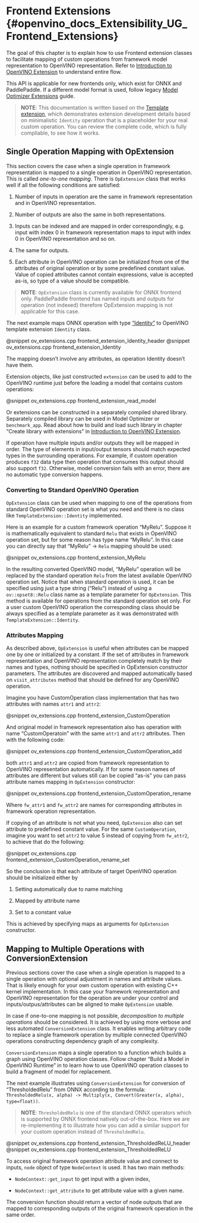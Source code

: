 ﻿# Frontend Extensions {#openvino_docs_Extensibility_UG_Frontend_Extensions}

The goal of this chapter is to explain how to use Frontend extension classes to facilitate mapping of custom operations from framework model representation to OpenVINO representation. Refer to [Introduction to OpenVINO Extension](Intro.md) to understand entire flow.

This API is applicable for new frontends only, which exist for ONNX and PaddlePaddle. If a different model format is used, follow legacy [Model Optimizer Extensions](../MO_DG/prepare_model/customize_model_optimizer/Customize_Model_Optimizer.md) guide.

> **NOTE**: This documentation is written based on the [Template extension](https://github.com/openvinotoolkit/openvino/tree/master/docs/template_extension/new), which demonstrates extension development details based on minimalistic `Identity` operation that is a placeholder for your real custom operation. You can review the complete code, which is fully compliable, to see how it works.

## Single Operation Mapping with OpExtension

This section covers the case when a single operation in framework representation is mapped to a single operation in OpenVINO representation. This is called *one-to-one mapping*. There is `OpExtension` class that works well if all the following conditions are satisfied:

1. Number of inputs in operation are the same in framework representation and in OpenVINO representation.

2. Number of outputs are also the same in both representations.

3. Inputs can be indexed and are mapped in order correspondingly, e.g. input with index 0 in framework representation maps to input with index 0 in OpenVINO representation and so on.

4. The same for outputs.

5. Each attribute in OpenVINO operation can be initialized from one of the attributes of original operation or by some predefined constant value. Value of copied attributes cannot contain expressions, value is accepted as-is, so type of a value should be compatible.

> **NOTE**: `OpExtension` class is currently available for ONNX frontend only. PaddlePaddle frontend has named inputs and outputs for operation (not indexed) therefore OpExtension mapping is not applicable for this case.

The next example maps ONNX operation with type [“Identity”]( https://github.com/onnx/onnx/blob/main/docs/Operators.md#Identity) to OpenVINO template extension `Identity` class.

@snippet ov_extensions.cpp frontend_extension_Identity_header
@snippet ov_extensions.cpp frontend_extension_Identity

The mapping doesn’t involve any attributes, as operation Identity doesn’t have them.

Extension objects, like just constructed `extension` can be used to add to the OpenVINO runtime just before the loading a model that contains custom operations:

@snippet ov_extensions.cpp frontend_extension_read_model

Or extensions can be constructed in a separately compiled shared library. Separately compiled library can be used in Model Optimizer or `benchmark_app`. Read about how to build and load such library in chapter “Create library with extensions” in [Introduction to OpenVINO Extension](Intro.md).

If operation have multiple inputs and/or outputs they will be mapped in order. The type of elements in input/output tensors should match expected types in the surrounding operations. For example, if custom operation produces `f32` data type then operation that consumes this output should also support `f32`. Otherwise, model conversion fails with an error, there are no automatic type conversion happens.

### Converting to Standard OpenVINO Operation

`OpExtension` class can be used when mapping to one of the operations from standard OpenVINO operation set is what you need and there is no class like `TemplateExtension::Identity` implemented.

Here is an example for a custom framework operation “MyRelu”. Suppose it is mathematically equivalent to standard `Relu` that exists in OpenVINO operation set, but for some reason has type name “MyRelu”. In this case you can directly say that “MyRelu” -> `Relu` mapping should be used:

@snippet ov_extensions.cpp frontend_extension_MyRelu

In the resulting converted OpenVINO model, “MyRelu” operation will be replaced by the standard operation `Relu` from the latest available OpenVINO operation set. Notice that when standard operation is used, it can be specified using just a type string (“Relu”) instead of using a `ov::opset8::Relu` class name as a template parameter for `OpExtension`. This method is available for operations from the standard operation set only. For a user custom OpenVINO operation the corresponding class should be always specified as a template parameter as it was demonstrated with `TemplateExtension::Identity`.

### Attributes Mapping

As described above, `OpExtension` is useful when attributes can be mapped one by one or initialized by a constant. If the set of attributes in framework representation and OpenVINO representation completely match by their names and types, nothing should be specified in OpExtension constructor parameters. The attributes are discovered and mapped automatically based on `visit_attributes` method that should be defined for any OpenVINO operation.

Imagine you have CustomOperation class implementation that has two attributes with names `attr1` and `attr2`:

@snippet ov_extensions.cpp frontend_extension_CustomOperation

And original model in framework representation also has operation with name “CustomOperatoin” with the same `attr1` and `attr2` attributes. Then with the following code:

@snippet ov_extensions.cpp frontend_extension_CustomOperation_add

both `attr1` and `attr2` are copied from framework representation to OpenVINO representation automatically. If for some reason names of attributes are different but values still can be copied “as-is” you can pass attribute names mapping in `OpExtension` constructor:

@snippet ov_extensions.cpp frontend_extension_CustomOperation_rename

Where `fw_attr1` and `fw_attr2` are names for corresponding attributes in framework operation representation.

If copying of an attribute is not what you need, `OpExtension` also can set attribute to predefined constant value. For the same `CustomOperation`, imagine you want to set `attr2` to value 5 instead of copying from `fw_attr2`, to achieve that do the following:

@snippet ov_extensions.cpp frontend_extension_CustomOperation_rename_set

So the conclusion is that each attribute of target OpenVINO operation should be initialized either by

1. Setting automatically due to name matching

2. Mapped by attribute name

3. Set to a constant value

This is achieved by specifying maps as arguments for `OpExtension` constructor.


## Mapping to Multiple Operations with ConversionExtension

Previous sections cover the case when a single operation is mapped to a single operation with optional adjustment in names and attribute values. That is likely enough for your own custom operation with existing C++ kernel implementation. In this case your framework representation and OpenVINO representation for the operation are under your control and inputs/outpus/attributes can be aligned to make `OpExtension` usable.

In case if one-to-one mapping is not possible, *decomposition to multiple operations* should be considered. It is achieved by using more verbose and less automated `ConversionExtension` class. It enables writing arbitrary code to replace a single framework operation by multiple connected OpenVINO operations constructing dependency graph of any complexity.

`ConversionExtension` maps a single operation to a function which builds a graph using OpenVINO operation classes. Follow chapter “Build a Model in OpenVINO Runtime” in [](../OV_Runtime_UG/model_representation.md) to learn how to use OpenVINO operation classes to build a fragment of model for replacement.

The next example illustrates using `ConversionExtension` for conversion of “ThresholdedRelu” from ONNX according to the formula: `ThresholdedRelu(x, alpha) -> Multiply(x, Convert(Greater(x, alpha), type=float))`.

> **NOTE**: `ThresholdedRelu` is one of the standard ONNX operators which is supported by ONNX frontend natively out-of-the-box. Here we are re-implementing it to illustrate how you can add a similar support for your custom operation instead of `ThresholdedRelu`.

@snippet ov_extensions.cpp frontend_extension_ThresholdedReLU_header
@snippet ov_extensions.cpp frontend_extension_ThresholdedReLU

To access original framework operation attribute value and connect to inputs, `node` object of type `NodeContext` is used. It has two main methods:

* `NodeContext::get_input` to get input with a given index,

* `NodeContext::get_attribute` to get attribute value with a given name.

The conversion function should return a vector of node outputs that are mapped to corresponding outputs of the original framework operation in the same order.

